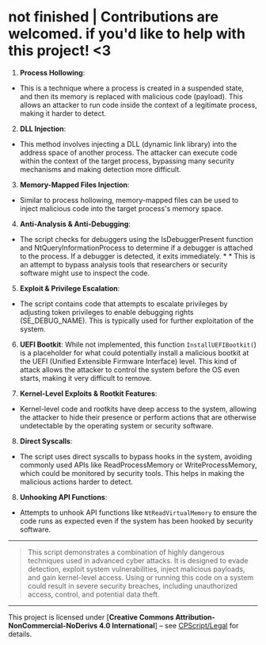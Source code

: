 # not finished | Contributions are welcomed. if you'd like to help with this project! <3
1. **Process Hollowing**:
* This is a technique where a process is created in a suspended state, and then its memory is replaced with malicious code (payload). This allows an attacker to run code inside the context of a legitimate process, making it harder to detect.

2. **DLL Injection**:
* This method involves injecting a DLL (dynamic link library) into the address space of another process. The attacker can execute code within the context of the target process, bypassing many security mechanisms and making detection more difficult.

3. **Memory-Mapped Files Injection**:
* Similar to process hollowing, memory-mapped files can be used to inject malicious code into the target process's memory space.

4. **Anti-Analysis & Anti-Debugging**:
* The script checks for debuggers using the IsDebuggerPresent function and NtQueryInformationProcess to determine if a debugger is attached to the process. If a debugger is detected, it exits immediately. * * This is an attempt to bypass analysis tools that researchers or security software might use to inspect the code.

5. **Exploit & Privilege Escalation**:
* The script contains code that attempts to escalate privileges by adjusting token privileges to enable debugging rights (SE_DEBUG_NAME). This is typically used for further exploitation of the system.

6. **UEFI Bootkit**:
While not implemented, this function `InstallUEFIBootkit(`) is a placeholder for what could potentially install a malicious bootkit at the UEFI (Unified Extensible Firmware Interface) level. This kind of attack allows the attacker to control the system before the OS even starts, making it very difficult to remove.

7. **Kernel-Level Exploits & Rootkit Features**:
* Kernel-level code and rootkits have deep access to the system, allowing the attacker to hide their presence or perform actions that are otherwise undetectable by the operating system or security software.

8. **Direct Syscalls**:
* The script uses direct syscalls to bypass hooks in the system, avoiding commonly used APIs like ReadProcessMemory or WriteProcessMemory, which could be monitored by security tools. This helps in making the malicious actions harder to detect.

8. **Unhooking API Functions**:
* Attempts to unhook API functions like `NtReadVirtualMemory` to ensure the code runs as expected even if the system has been hooked by security software.

---
> This script demonstrates a combination of highly dangerous techniques used in advanced cyber attacks. It is designed to evade detection, exploit system vulnerabilities, inject malicious payloads, and gain kernel-level access. Using or running this code on a system could result in severe security breaches, including unauthorized access, control, and potential data theft.
---

This project is licensed under [**Creative Commons Attribution-NonCommercial-NoDerivs 4.0 International**] – see [CPScript/Legal](https://github.com/CPScript/Legal) for details.
